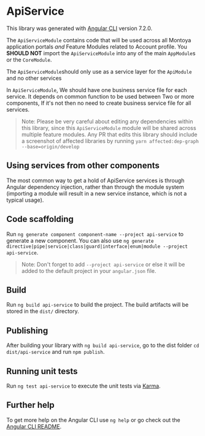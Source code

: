 # ApiService

This library was generated with [Angular CLI](https://github.com/angular/angular-cli) version 7.2.0.

The `ApiServiceModule` contains code that will be used across all Montoya application portals _and_ Feature Modules related to Account profile. You **SHOULD NOT** import the `ApiServiceModule` into any of the main `AppModule`s or the `CoreModule`.

The `ApiServiceModule`should only use as a service layer for the `ApiModule` and no other services

In `ApiServiceModule`, We should have one business service file for each service. It depends on common function to be used between Two or more components, If it's not then no need to create business service file for all services.

> Note: Please be very careful about editing any dependencies within this library, since this `ApiServiceModule` module will be shared across multiple feature modules. Any PR that edits this library should include a screenshot of affected libraries by running `yarn affected:dep-graph --base=origin/develop`

## Using services from other components

The most common way to get a hold of ApiService services is through Angular dependency injection, rather than through the module system (importing a module will result in a new service instance, which is not a typical usage).

## Code scaffolding

Run `ng generate component component-name --project api-service` to generate a new component. You can also use `ng generate directive|pipe|service|class|guard|interface|enum|module --project api-service`.

> Note: Don't forget to add `--project api-service` or else it will be added to the default project in your `angular.json` file.

## Build

Run `ng build api-service` to build the project. The build artifacts will be stored in the `dist/` directory.

## Publishing

After building your library with `ng build api-service`, go to the dist folder `cd dist/api-service` and run `npm publish`.

## Running unit tests

Run `ng test api-service` to execute the unit tests via [Karma](https://karma-runner.github.io).

## Further help

To get more help on the Angular CLI use `ng help` or go check out the [Angular CLI README](https://github.com/angular/angular-cli/blob/master/README.md).
